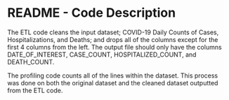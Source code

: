 # README - Code Description

The ETL code cleans the input dataset; COVID-19 Daily Counts of Cases, Hospitalizations, and Deaths; and drops all of the columns except for the first 4 columns from the left. The output file should only have the columns DATE_OF_INTEREST, CASE_COUNT, HOSPITALIZED_COUNT, and DEATH_COUNT.

The profiling code counts all of the lines within the dataset. This process was done on both the original dataset and the cleaned dataset outputted from the ETL code. 
